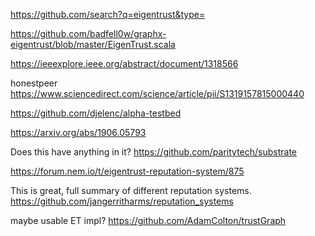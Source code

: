 https://github.com/search?q=eigentrust&type=

https://github.com/badfell0w/graphx-eigentrust/blob/master/EigenTrust.scala

https://ieeexplore.ieee.org/abstract/document/1318566

honestpeer
https://www.sciencedirect.com/science/article/pii/S1319157815000440

https://github.com/djelenc/alpha-testbed

https://arxiv.org/abs/1906.05793

Does this have anything in it?
https://github.com/paritytech/substrate

https://forum.nem.io/t/eigentrust-reputation-system/875

This is great, full summary of different reputation systems.
https://github.com/jangerritharms/reputation_systems

maybe usable ET impl?
https://github.com/AdamColton/trustGraph
